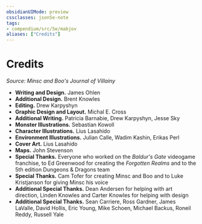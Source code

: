 ```yaml
---
obsidianUIMode: preview
cssclasses: json5e-note
tags:
- compendium/src/5e/mabjov
aliases: ["Credits"]
---
```

# Credits
*Source: Minsc and Boo's Journal of Villainy* 

- **Writing and Design.** James Ohlen  
- **Additional Design.** Brent Knowles  
- **Editing.** Drew Karpyshyn  
- **Graphic Design and Layout.** Michal E. Cross  
- **Additional Writing.** Patricia Barnabie, Drew Karpyshyn, Jesse Sky  
- **Monster Illustrations.** Sebastian Kowoll  
- **Character Illustrations.** Lius Lasahido  
- **Environment Illustrations.** Julian Calle, Wadim Kashin, Erikas Perl  
- **Cover Art.** Lius Lasahido  
- **Maps.** John Stevenson  
- **Special Thanks.** Everyone who worked on the *Baldur's Gate* videogame franchise, to Ed Greenwood for creating the *Forgotten Realms* and to the 5th edition Dungeons & Dragons team  
- **Special Thanks.** Cam Tofer for creating Minsc and Boo and to Luke Kristjanson for giving Minsc his voice  
- **Additional Special Thanks.** Dean Andersen for helping with art direction, Linden Knowles and Carter Knowles for helping with design  
- **Additional Special Thanks.** Sean Carriere, Ross Gardner, James LaValle, David Hollis, Eric Young, Mike Schoen, Michael Backus, Roneil Reddy, Russell Yale